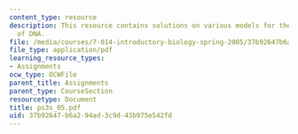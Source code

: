 ```yaml
---
content_type: resource
description: This resource contains solutions on various models for the structure
  of DNA.
file: /media/courses/7-014-introductory-biology-spring-2005/37b92647b6a294ad3c9d43b975e542fd_ps3s_05.pdf
file_type: application/pdf
learning_resource_types:
- Assignments
ocw_type: OCWFile
parent_title: Assignments
parent_type: CourseSection
resourcetype: Document
title: ps3s_05.pdf
uid: 37b92647-b6a2-94ad-3c9d-43b975e542fd
---
```

